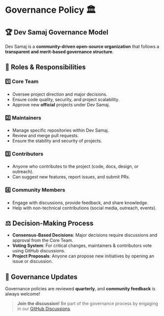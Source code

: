 # Governance Policy 🏛️

## 🏆 Dev Samaj Governance Model
Dev Samaj is a **community-driven open-source organization** that follows a **transparent and merit-based governance structure**.

## 📌 Roles & Responsibilities

### 1️⃣ **Core Team**
- Oversee project direction and major decisions.
- Ensure code quality, security, and project scalability.
- Approve new **official** projects under Dev Samaj.

### 2️⃣ **Maintainers**
- Manage specific repositories within Dev Samaj.
- Review and merge pull requests.
- Ensure the stability and security of projects.

### 3️⃣ **Contributors**
- Anyone who contributes to the project (code, docs, design, or outreach).
- Can suggest new features, report issues, and submit PRs.

### 4️⃣ **Community Members**
- Engage with discussions, provide feedback, and share knowledge.
- Help with non-technical contributions (social media, outreach, events).

## ⚖️ Decision-Making Process
- **Consensus-Based Decisions**: Major decisions require discussions and approval from the Core Team.
- **Voting System**: For critical changes, maintainers & contributors vote using GitHub discussions.
- **Project Proposals**: Anyone can propose new initiatives by opening an issue or discussion.

## 🔄 Governance Updates
Governance policies are reviewed **quarterly**, and **community feedback** is always welcome!

> **Join the discussion!** Be part of the governance process by engaging in our [GitHub Discussions](#).
